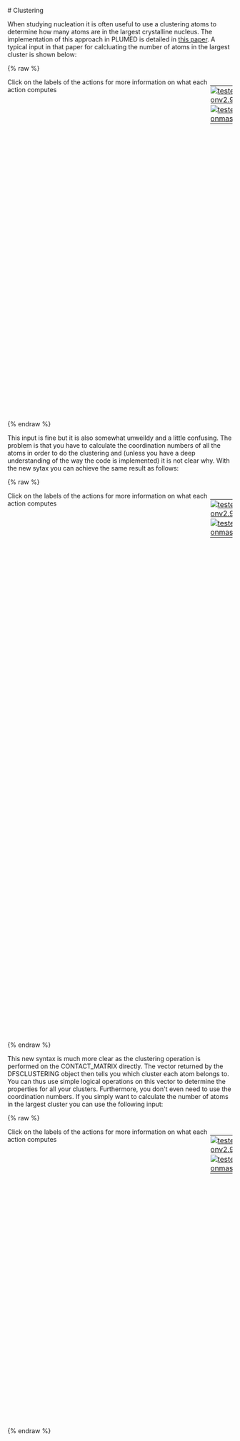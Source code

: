 # Clustering

When studying nucleation it is often useful to use a clustering atoms to determine how many atoms are in the largest crystalline nucleus.
The implementation of this approach in PLUMED is detailed in [this paper](https://pubs.acs.org/doi/abs/10.1021/acs.jctc.6b01073).  A typical 
input in that paper for calcluating the number of atoms in the largest cluster is shown below:

{% raw %}
<div style="width: 100%; float:left">
<div style="width: 90%; float:left" id="value_details_Clusters.md_working_1.dat"> Click on the labels of the actions for more information on what each action computes </div>
<div style="width: 10%; float:left"><table><tr><td style="padding:1px"><a href="Clusters.md_working_1.dat.plumed.stderr"><img src="https://img.shields.io/badge/v2.9-failed-red.svg" alt="tested onv2.9" /></a></td></tr><tr><td style="padding:1px"><a href="Clusters.md_working_1.dat.plumed_master.stderr"><img src="https://img.shields.io/badge/master-passing-green.svg" alt="tested onmaster" /></a></td></tr></table></div></div>
<pre style="width=97%;">
<span style="color:blue" class="comment"># Ccalculate the coordination numbers of the atoms</span>
<span id="Clusters.md_working_1.datlq_short"><b name="Clusters.md_working_1.datlq" onclick='showPath("Clusters.md_working_1.dat","Clusters.md_working_1.datlq","Clusters.md_working_1.datlq_shortcut","blue")'>lq</b><span style="display:none;" id="Clusters.md_working_1.datlq_shortcut">The COORDINATIONNUMBER action with label <b>lq</b> calculates the following quantities:<table  align="center" frame="void" width="95%" cellpadding="5%"><tr><td width="5%"><b> Quantity </b>  </td><td width="5%"><b> Type </b>  </td><td><b> Description </b> </td></tr><tr><td width="5%">lq</td><td width="5%"><font color="blue">vector</font></td><td>the value calculated by this action</td></tr></table></span>: <div class="tooltip" style="color:green">COORDINATIONNUMBER<div class="right">Calculate the coordination numbers of atoms so that you can then calculate functions of the distribution of This action is <a class="toggler" href='javascript:;' onclick='toggleDisplay("Clusters.md_working_1.datlq");'>a shortcut</a>. <a href="https://www.plumed.org/doc-master/user-doc/html/_c_o_o_r_d_i_n_a_t_i_o_n_n_u_m_b_e_r.html">More details</a><i></i></div></div> <div class="tooltip">SPECIES<div class="right">this keyword is used for colvars such as coordination number<i></i></div></div>=1-100 <div class="tooltip">SWITCH<div class="right">the switching function that it used in the construction of the contact matrix<i></i></div></div>={CUBIC D_0=0.45 D_MAX=0.55}
</span><span id="Clusters.md_working_1.datlq_long" style="display:none;"><span style="color:blue" class="comment"># PLUMED interprets the command:
</span><span class="toggler" style="color:red" onclick='toggleDisplay("Clusters.md_working_1.datlq")'># lq: COORDINATIONNUMBER SPECIES=1-100 SWITCH={CUBIC D_0=0.45 D_MAX=0.55}</span>
<span style="color:blue" class="comment"># as follows (Click the red comment above to revert to the short version of the input):</span>
<b name="Clusters.md_working_1.datlq_grp" onclick='showPath("Clusters.md_working_1.dat","Clusters.md_working_1.datlq_grp","Clusters.md_working_1.datlq_grp","violet")'>lq_grp</b><span style="display:none;" id="Clusters.md_working_1.datlq_grp">The GROUP action with label <b>lq_grp</b> calculates the following quantities:<table  align="center" frame="void" width="95%" cellpadding="5%"><tr><td width="5%"><b> Quantity </b>  </td><td width="5%"><b> Type </b>  </td><td><b> Description </b> </td></tr><tr><td width="5%">lq_grp</td><td width="5%"><font color="violet">atoms</font></td><td>indices of atoms specified in GROUP</td></tr></table></span>: <div class="tooltip" style="color:green">GROUP<div class="right">Define a group of atoms so that a particular list of atoms can be referenced with a single label in definitions of CVs or virtual atoms. <a href="https://www.plumed.org/doc-master/user-doc/html/_g_r_o_u_p.html" style="color:green">More details</a><i></i></div></div> <div class="tooltip">ATOMS<div class="right">the numerical indexes for the set of atoms in the group<i></i></div></div>=1-100 
<b name="Clusters.md_working_1.datlq_mat" onclick='showPath("Clusters.md_working_1.dat","Clusters.md_working_1.datlq_mat","Clusters.md_working_1.datlq_mat","red")'>lq_mat</b><span style="display:none;" id="Clusters.md_working_1.datlq_mat">The CONTACT_MATRIX action with label <b>lq_mat</b> calculates the following quantities:<table  align="center" frame="void" width="95%" cellpadding="5%"><tr><td width="5%"><b> Quantity </b>  </td><td width="5%"><b> Type </b>  </td><td><b> Description </b> </td></tr><tr><td width="5%">lq_mat</td><td width="5%"><font color="red">matrix</font></td><td>a matrix containing the weights for the bonds between each pair of atoms</td></tr></table></span>: <div class="tooltip" style="color:green">CONTACT_MATRIX<div class="right">Adjacency matrix in which two atoms are adjacent if they are within a certain cutoff. <a href="https://www.plumed.org/doc-master/user-doc/html/_c_o_n_t_a_c_t__m_a_t_r_i_x.html" style="color:green">More details</a><i></i></div></div> <div class="tooltip">GROUP<div class="right">specifies the list of atoms that should be assumed indistinguishable<i></i></div></div>=1-100 <div class="tooltip">SWITCH<div class="right">specify the switching function to use between two sets of indistinguishable atoms<i></i></div></div>={CUBIC D_0=0.45 D_MAX=0.55} 
<b name="Clusters.md_working_1.datlq_ones" onclick='showPath("Clusters.md_working_1.dat","Clusters.md_working_1.datlq_ones","Clusters.md_working_1.datlq_ones","blue")'>lq_ones</b><span style="display:none;" id="Clusters.md_working_1.datlq_ones">The CONSTANT action with label <b>lq_ones</b> calculates the following quantities:<table  align="center" frame="void" width="95%" cellpadding="5%"><tr><td width="5%"><b> Quantity </b>  </td><td width="5%"><b> Type </b>  </td><td><b> Description </b> </td></tr><tr><td width="5%">lq_ones</td><td width="5%"><font color="blue">vector</font></td><td>the constant value that was read from the plumed input</td></tr></table></span>: <div class="tooltip" style="color:green">ONES<div class="right">Create a constant vector with all elements equal to one <a href="https://www.plumed.org/doc-master/user-doc/html/_o_n_e_s.html" style="color:green">More details</a><i></i></div></div> <div class="tooltip">SIZE<div class="right">the number of ones that you would like to create<i></i></div></div>=100
<b name="Clusters.md_working_1.datlq" onclick='showPath("Clusters.md_working_1.dat","Clusters.md_working_1.datlq","Clusters.md_working_1.datlq","blue")'>lq</b><span style="display:none;" id="Clusters.md_working_1.datlq">The MATRIX_VECTOR_PRODUCT action with label <b>lq</b> calculates the following quantities:<table  align="center" frame="void" width="95%" cellpadding="5%"><tr><td width="5%"><b> Quantity </b>  </td><td width="5%"><b> Type </b>  </td><td><b> Description </b> </td></tr><tr><td width="5%">lq</td><td width="5%"><font color="blue">vector</font></td><td>the vector that is obtained by taking the product between the matrix and the vector that were input</td></tr></table></span>: <div class="tooltip" style="color:green">MATRIX_VECTOR_PRODUCT<div class="right">Calculate the product of the matrix and the vector <a href="https://www.plumed.org/doc-master/user-doc/html/_m_a_t_r_i_x__v_e_c_t_o_r__p_r_o_d_u_c_t.html" style="color:green">More details</a><i></i></div></div> <div class="tooltip">ARG<div class="right">the input for this action is the scalar output from one or more other actions<i></i></div></div>=<b name="Clusters.md_working_1.datlq_mat">lq_mat</b>,<b name="Clusters.md_working_1.datlq_ones">lq_ones</b> 
<b name="Clusters.md_working_1.datlq_caverage" onclick='showPath("Clusters.md_working_1.dat","Clusters.md_working_1.datlq_caverage","Clusters.md_working_1.datlq_caverage","black")'>lq_caverage</b><span style="display:none;" id="Clusters.md_working_1.datlq_caverage">The MEAN action with label <b>lq_caverage</b> calculates the following quantities:<table  align="center" frame="void" width="95%" cellpadding="5%"><tr><td width="5%"><b> Quantity </b>  </td><td width="5%"><b> Type </b>  </td><td><b> Description </b> </td></tr><tr><td width="5%">lq_caverage</td><td width="5%"><font color="black">scalar</font></td><td>the mean of all the elements in the input vector</td></tr></table></span>: <div class="tooltip" style="color:green">MEAN<div class="right">Calculate the arithmetic mean of the elements in a vector <a href="https://www.plumed.org/doc-master/user-doc/html/_m_e_a_n.html" style="color:green">More details</a><i></i></div></div> <div class="tooltip">ARG<div class="right">the input to this function<i></i></div></div>=<b name="Clusters.md_working_1.datlq">lq</b> <div class="tooltip">PERIODIC<div class="right">if the output of your function is periodic then you should specify the periodicity of the function<i></i></div></div>=NO 
<span style="color:blue"># --- End of included input --- </span></span><span style="color:blue" class="comment"># Calculate the contact matrix for the atoms for which we calculated the coordinaion numbers</span>
<b name="Clusters.md_working_1.datcm" onclick='showPath("Clusters.md_working_1.dat","Clusters.md_working_1.datcm","Clusters.md_working_1.datcm","red")'>cm</b><span style="display:none;" id="Clusters.md_working_1.datcm">The CONTACT_MATRIX action with label <b>cm</b> calculates the following quantities:<table  align="center" frame="void" width="95%" cellpadding="5%"><tr><td width="5%"><b> Quantity </b>  </td><td width="5%"><b> Type </b>  </td><td><b> Description </b> </td></tr><tr><td width="5%">cm</td><td width="5%"><font color="red">matrix</font></td><td>a matrix containing the weights for the bonds between each pair of atoms</td></tr></table></span>: <div class="tooltip" style="color:green">CONTACT_MATRIX<div class="right">Adjacency matrix in which two atoms are adjacent if they are within a certain cutoff. <a href="https://www.plumed.org/doc-master/user-doc/html/_c_o_n_t_a_c_t__m_a_t_r_i_x.html" style="color:green">More details</a><i></i></div></div> <div class="tooltip">GROUP<div class="right">specifies the list of atoms that should be assumed indistinguishable<i></i></div></div>=<b name="Clusters.md_working_1.datlq">lq</b> <div class="tooltip">SWITCH<div class="right">specify the switching function to use between two sets of indistinguishable atoms<i></i></div></div>={CUBIC D_0=0.45 D_MAX=0.55}
<span style="color:blue" class="comment"># Do a clustering using the contact matrix above</span>
<b name="Clusters.md_working_1.datdfs" onclick='showPath("Clusters.md_working_1.dat","Clusters.md_working_1.datdfs","Clusters.md_working_1.datdfs","blue")'>dfs</b><span style="display:none;" id="Clusters.md_working_1.datdfs">The DFSCLUSTERING action with label <b>dfs</b> calculates the following quantities:<table  align="center" frame="void" width="95%" cellpadding="5%"><tr><td width="5%"><b> Quantity </b>  </td><td width="5%"><b> Type </b>  </td><td><b> Description </b> </td></tr><tr><td width="5%">dfs</td><td width="5%"><font color="blue">vector</font></td><td>vector with length that is equal to the number of rows in the input matrix.  Elements of this vector are equal to the cluster that each node is a part of</td></tr></table></span>: <div class="tooltip" style="color:green">DFSCLUSTERING<div class="right">Find the connected components of the matrix using the depth first search clustering algorithm. <a href="https://www.plumed.org/doc-master/user-doc/html/_d_f_s_c_l_u_s_t_e_r_i_n_g.html" style="color:green">More details</a><i></i></div></div> <div class="tooltip">MATRIX<div class="right">the input matrix (can use ARG instead)<i></i></div></div>=<b name="Clusters.md_working_1.datcm">cm</b>
<span style="color:blue" class="comment"># Sum the coordination numbers for the atoms in the largest cluster</span>
<span id="Clusters.md_working_1.datclust1_short"><b name="Clusters.md_working_1.datclust1" onclick='showPath("Clusters.md_working_1.dat","Clusters.md_working_1.datclust1","Clusters.md_working_1.datclust1_shortcut","blue")'>clust1</b><span style="display:none;" id="Clusters.md_working_1.datclust1_shortcut">The CLUSTER_PROPERTIES action with label <b>clust1</b> calculates the following quantities:<table  align="center" frame="void" width="95%" cellpadding="5%"><tr><td width="5%"><b> Quantity </b>  </td><td width="5%"><b> Type </b>  </td><td><b> Description </b> </td></tr><tr><td width="5%">clust1</td><td width="5%"><font color="blue">vector</font></td><td>the value calculated by this action</td></tr><tr><td width="5%">clust1_sum</td><td width="5%"><font color="black">scalar</font></td><td>the sum of the colvars</td></tr></table></span>: <div class="tooltip" style="color:green">CLUSTER_PROPERTIES<div class="right">Calculate properties of the distribution of some quantities that are part of a connected component This action is <a class="toggler" href='javascript:;' onclick='toggleDisplay("Clusters.md_working_1.datclust1");'>a shortcut</a>. <a href="https://www.plumed.org/doc-master/user-doc/html/_c_l_u_s_t_e_r__p_r_o_p_e_r_t_i_e_s.html">More details</a><i></i></div></div> <div class="tooltip">CLUSTERS<div class="right">the label of the action that does the clustering<i></i></div></div>=<b name="Clusters.md_working_1.datdfs">dfs</b> <div class="tooltip">ARG<div class="right">calculate the sum of the arguments calculated by this action for the cluster<i></i></div></div>=<b name="Clusters.md_working_1.datlq">lq</b> <div class="tooltip">CLUSTER<div class="right"> which cluster would you like to look at 1 is the largest cluster, 2 is the second largest, 3 is the the third largest and so on<i></i></div></div>=1 <div class="tooltip">SUM<div class="right"> calculate the sum of all the quantities<i></i></div></div>
</span><span id="Clusters.md_working_1.datclust1_long" style="display:none;"><span style="color:blue" class="comment"># PLUMED interprets the command:
</span><span class="toggler" style="color:red" onclick='toggleDisplay("Clusters.md_working_1.datclust1")'># clust1: CLUSTER_PROPERTIES CLUSTERS=dfs ARG=lq CLUSTER=1 SUM</span>
<span style="color:blue" class="comment"># as follows (Click the red comment above to revert to the short version of the input):</span>
<b name="Clusters.md_working_1.datclust1" onclick='showPath("Clusters.md_working_1.dat","Clusters.md_working_1.datclust1","Clusters.md_working_1.datclust1","blue")'>clust1</b><span style="display:none;" id="Clusters.md_working_1.datclust1">The CLUSTER_WEIGHTS action with label <b>clust1</b> calculates the following quantities:<table  align="center" frame="void" width="95%" cellpadding="5%"><tr><td width="5%"><b> Quantity </b>  </td><td width="5%"><b> Type </b>  </td><td><b> Description </b> </td></tr><tr><td width="5%">clust1</td><td width="5%"><font color="blue">vector</font></td><td>vector with elements that are one if the atom of interest is part of the required cluster and zero otherwise</td></tr></table></span>: <div class="tooltip" style="color:green">CLUSTER_WEIGHTS<div class="right">Setup a vector that has one for all the atoms that form part of the cluster of interest and that has zero for all other atoms. <a href="https://www.plumed.org/doc-master/user-doc/html/_c_l_u_s_t_e_r__w_e_i_g_h_t_s.html" style="color:green">More details</a><i></i></div></div>  <div class="tooltip">CLUSTERS<div class="right">the label of the action that does the clustering<i></i></div></div>=<b name="Clusters.md_working_1.datdfs">dfs</b> <div class="tooltip">CLUSTER<div class="right"> which cluster would you like to look at 1 is the largest cluster, 2 is the second largest, 3 is the the third largest and so on<i></i></div></div>=1
<b name="Clusters.md_working_1.datclust1_wsum" onclick='showPath("Clusters.md_working_1.dat","Clusters.md_working_1.datclust1_wsum","Clusters.md_working_1.datclust1_wsum","blue")'>clust1_wsum</b><span style="display:none;" id="Clusters.md_working_1.datclust1_wsum">The CUSTOM action with label <b>clust1_wsum</b> calculates the following quantities:<table  align="center" frame="void" width="95%" cellpadding="5%"><tr><td width="5%"><b> Quantity </b>  </td><td width="5%"><b> Type </b>  </td><td><b> Description </b> </td></tr><tr><td width="5%">clust1_wsum</td><td width="5%"><font color="blue">vector</font></td><td>the vector obtained by doing an element-wise application of an arbitrary function to the input vectors</td></tr></table></span>: <div class="tooltip" style="color:green">CUSTOM<div class="right">Calculate a combination of variables using a custom expression. <a href="https://www.plumed.org/doc-master/user-doc/html/_c_u_s_t_o_m.html" style="color:green">More details</a><i></i></div></div> <div class="tooltip">ARG<div class="right">the input to this function<i></i></div></div>=<b name="Clusters.md_working_1.datclust1">clust1</b>,<b name="Clusters.md_working_1.datlq">lq</b> <div class="tooltip">FUNC<div class="right">the function you wish to evaluate<i></i></div></div>=x*y <div class="tooltip">PERIODIC<div class="right">if the output of your function is periodic then you should specify the periodicity of the function<i></i></div></div>=NO 
<b name="Clusters.md_working_1.datclust1_sum" onclick='showPath("Clusters.md_working_1.dat","Clusters.md_working_1.datclust1_sum","Clusters.md_working_1.datclust1_sum","black")'>clust1_sum</b><span style="display:none;" id="Clusters.md_working_1.datclust1_sum">The SUM action with label <b>clust1_sum</b> calculates the following quantities:<table  align="center" frame="void" width="95%" cellpadding="5%"><tr><td width="5%"><b> Quantity </b>  </td><td width="5%"><b> Type </b>  </td><td><b> Description </b> </td></tr><tr><td width="5%">clust1_sum</td><td width="5%"><font color="black">scalar</font></td><td>the sum of all the elements in the input vector</td></tr></table></span>: <div class="tooltip" style="color:green">SUM<div class="right">Calculate the sum of the arguments <a href="https://www.plumed.org/doc-master/user-doc/html/_s_u_m.html" style="color:green">More details</a><i></i></div></div> <div class="tooltip">ARG<div class="right">the input to this function<i></i></div></div>=<b name="Clusters.md_working_1.datclust1_wsum">clust1_wsum</b> <div class="tooltip">PERIODIC<div class="right">if the output of your function is periodic then you should specify the periodicity of the function<i></i></div></div>=NO 
<span style="color:blue"># --- End of included input --- </span></span></pre>
 {% endraw %} 

This input is fine but it is also somewhat unweildy and a little confusing.  The problem is that you have to calculate the coordination numbers 
of all the atoms in order to do the clustering and (unless you have a deep understanding of the way the code is implemented) it is not clear why.
With the new sytax you can achieve the same result as follows:

{% raw %}
<div style="width: 100%; float:left">
<div style="width: 90%; float:left" id="value_details_Clusters.md_working_2.dat"> Click on the labels of the actions for more information on what each action computes </div>
<div style="width: 10%; float:left"><table><tr><td style="padding:1px"><a href="Clusters.md_working_2.dat.plumed.stderr"><img src="https://img.shields.io/badge/v2.9-failed-red.svg" alt="tested onv2.9" /></a></td></tr><tr><td style="padding:1px"><a href="Clusters.md_working_2.dat.plumed_master.stderr"><img src="https://img.shields.io/badge/master-passing-green.svg" alt="tested onmaster" /></a></td></tr></table></div></div>
<pre style="width=97%;">
<span style="color:blue" class="comment"># Calculate the contact matrix.  This action computes a 100x100 matrix</span>
<b name="Clusters.md_working_2.datcm" onclick='showPath("Clusters.md_working_2.dat","Clusters.md_working_2.datcm","Clusters.md_working_2.datcm","red")'>cm</b><span style="display:none;" id="Clusters.md_working_2.datcm">The CONTACT_MATRIX action with label <b>cm</b> calculates the following quantities:<table  align="center" frame="void" width="95%" cellpadding="5%"><tr><td width="5%"><b> Quantity </b>  </td><td width="5%"><b> Type </b>  </td><td><b> Description </b> </td></tr><tr><td width="5%">cm</td><td width="5%"><font color="red">matrix</font></td><td>a matrix containing the weights for the bonds between each pair of atoms</td></tr></table></span>: <div class="tooltip" style="color:green">CONTACT_MATRIX<div class="right">Adjacency matrix in which two atoms are adjacent if they are within a certain cutoff. <a href="https://www.plumed.org/doc-master/user-doc/html/_c_o_n_t_a_c_t__m_a_t_r_i_x.html" style="color:green">More details</a><i></i></div></div> <div class="tooltip">GROUP<div class="right">specifies the list of atoms that should be assumed indistinguishable<i></i></div></div>=1-100 <div class="tooltip">SWITCH<div class="right">specify the switching function to use between two sets of indistinguishable atoms<i></i></div></div>={CUBIC D_0=0.45 D_MAX=0.55}
<span style="color:blue" class="comment"># Do a clustering using the contact matrix that was computed above as input</span>
<span style="color:blue" class="comment"># This action returns a 100 dimensional vector. If element i of this matrix</span>
<span style="color:blue" class="comment"># is equal to 5 this means that atom i in the input to the contact matrix above</span>
<span style="color:blue" class="comment"># is part of the 5th largest cluster.  </span>
<b name="Clusters.md_working_2.datdfs" onclick='showPath("Clusters.md_working_2.dat","Clusters.md_working_2.datdfs","Clusters.md_working_2.datdfs","blue")'>dfs</b><span style="display:none;" id="Clusters.md_working_2.datdfs">The DFSCLUSTERING action with label <b>dfs</b> calculates the following quantities:<table  align="center" frame="void" width="95%" cellpadding="5%"><tr><td width="5%"><b> Quantity </b>  </td><td width="5%"><b> Type </b>  </td><td><b> Description </b> </td></tr><tr><td width="5%">dfs</td><td width="5%"><font color="blue">vector</font></td><td>vector with length that is equal to the number of rows in the input matrix.  Elements of this vector are equal to the cluster that each node is a part of</td></tr></table></span>: <div class="tooltip" style="color:green">DFSCLUSTERING<div class="right">Find the connected components of the matrix using the depth first search clustering algorithm. <a href="https://www.plumed.org/doc-master/user-doc/html/_d_f_s_c_l_u_s_t_e_r_i_n_g.html" style="color:green">More details</a><i></i></div></div> <div class="tooltip">ARG<div class="right">the input for this action is the scalar output from one or more other actions<i></i></div></div>=<b name="Clusters.md_working_2.datcm">cm</b>
<span style="color:blue" class="comment"># This next action returns a vector with 100 elements. If element i is equal to 1 then atom </span>
<span style="color:blue" class="comment"># i is part of the largest cluster.  If it is equal to zero then it is part of some </span>
<span style="color:blue" class="comment"># other cluster.</span>
<b name="Clusters.md_working_2.datc1" onclick='showPath("Clusters.md_working_2.dat","Clusters.md_working_2.datc1","Clusters.md_working_2.datc1","blue")'>c1</b><span style="display:none;" id="Clusters.md_working_2.datc1">The CLUSTER_WEIGHTS action with label <b>c1</b> calculates the following quantities:<table  align="center" frame="void" width="95%" cellpadding="5%"><tr><td width="5%"><b> Quantity </b>  </td><td width="5%"><b> Type </b>  </td><td><b> Description </b> </td></tr><tr><td width="5%">c1</td><td width="5%"><font color="blue">vector</font></td><td>vector with elements that are one if the atom of interest is part of the required cluster and zero otherwise</td></tr></table></span>: <div class="tooltip" style="color:green">CLUSTER_WEIGHTS<div class="right">Setup a vector that has one for all the atoms that form part of the cluster of interest and that has zero for all other atoms. <a href="https://www.plumed.org/doc-master/user-doc/html/_c_l_u_s_t_e_r__w_e_i_g_h_t_s.html" style="color:green">More details</a><i></i></div></div> <div class="tooltip">CLUSTERS<div class="right">the label of the action that does the clustering<i></i></div></div>=<b name="Clusters.md_working_2.datdfs">dfs</b> <div class="tooltip">CLUSTER<div class="right"> which cluster would you like to look at 1 is the largest cluster, 2 is the second largest, 3 is the the third largest and so on<i></i></div></div>=1
<span style="color:blue" class="comment"># Now calculate the coordination numbers using the usual matrix multiplication trick</span>
<span id="Clusters.md_working_2.datones_short"><b name="Clusters.md_working_2.datones" onclick='showPath("Clusters.md_working_2.dat","Clusters.md_working_2.datones","Clusters.md_working_2.datones_shortcut","blue")'>ones</b><span style="display:none;" id="Clusters.md_working_2.datones_shortcut">The ONES action with label <b>ones</b> calculates the following quantities:<table  align="center" frame="void" width="95%" cellpadding="5%"><tr><td width="5%"><b> Quantity </b>  </td><td width="5%"><b> Type </b>  </td><td><b> Description </b> </td></tr><tr><td width="5%">ones</td><td width="5%"><font color="blue">vector</font></td><td>a vector of ones with the required number of elements</td></tr></table></span>: <div class="tooltip" style="color:green">ONES<div class="right">Create a constant vector with all elements equal to one This action is <a class="toggler" href='javascript:;' onclick='toggleDisplay("Clusters.md_working_2.datones");'>a shortcut</a>. <a href="https://www.plumed.org/doc-master/user-doc/html/_o_n_e_s.html">More details</a><i></i></div></div> <div class="tooltip">SIZE<div class="right">the number of ones that you would like to create<i></i></div></div>=100
</span><span id="Clusters.md_working_2.datones_long" style="display:none;"><span style="color:blue" class="comment"># PLUMED interprets the command:
</span><span class="toggler" style="color:red" onclick='toggleDisplay("Clusters.md_working_2.datones")'># ones: ONES SIZE=100</span>
<span style="color:blue" class="comment"># as follows (Click the red comment above to revert to the short version of the input):</span>
<b name="Clusters.md_working_2.datones" onclick='showPath("Clusters.md_working_2.dat","Clusters.md_working_2.datones","Clusters.md_working_2.datones","blue")'>ones</b><span style="display:none;" id="Clusters.md_working_2.datones">The CONSTANT action with label <b>ones</b> calculates the following quantities:<table  align="center" frame="void" width="95%" cellpadding="5%"><tr><td width="5%"><b> Quantity </b>  </td><td width="5%"><b> Type </b>  </td><td><b> Description </b> </td></tr><tr><td width="5%">ones</td><td width="5%"><font color="blue">vector</font></td><td>the constant value that was read from the plumed input</td></tr></table></span>: <div class="tooltip" style="color:green">CONSTANT<div class="right">Create a constant value that can be passed to actions <a href="https://www.plumed.org/doc-master/user-doc/html/_c_o_n_s_t_a_n_t.html" style="color:green">More details</a><i></i></div></div> <div class="tooltip">NOLOG<div class="right"> do not report all the read in scalars in the log<i></i></div></div> <div class="tooltip">VALUES<div class="right">the numbers that are in your constant value<i></i></div></div>=1,1,1,1,1,1,1,1,1,1,1,1,1,1,1,1,1,1,1,1,1,1,1,1,1,1,1,1,1,1,1,1,1,1,1,1,1,1,1,1,1,1,1,1,1,1,1,1,1,1,1,1,1,1,1,1,1,1,1,1,1,1,1,1,1,1,1,1,1,1,1,1,1,1,1,1,1,1,1,1,1,1,1,1,1,1,1,1,1,1,1,1,1,1,1,1,1,1,1,1
<span style="color:blue"># --- End of included input --- </span></span><b name="Clusters.md_working_2.datcoords" onclick='showPath("Clusters.md_working_2.dat","Clusters.md_working_2.datcoords","Clusters.md_working_2.datcoords","blue")'>coords</b><span style="display:none;" id="Clusters.md_working_2.datcoords">The MATRIX_VECTOR_PRODUCT action with label <b>coords</b> calculates the following quantities:<table  align="center" frame="void" width="95%" cellpadding="5%"><tr><td width="5%"><b> Quantity </b>  </td><td width="5%"><b> Type </b>  </td><td><b> Description </b> </td></tr><tr><td width="5%">coords</td><td width="5%"><font color="blue">vector</font></td><td>the vector that is obtained by taking the product between the matrix and the vector that were input</td></tr></table></span>: <div class="tooltip" style="color:green">MATRIX_VECTOR_PRODUCT<div class="right">Calculate the product of the matrix and the vector <a href="https://www.plumed.org/doc-master/user-doc/html/_m_a_t_r_i_x__v_e_c_t_o_r__p_r_o_d_u_c_t.html" style="color:green">More details</a><i></i></div></div> <div class="tooltip">ARG<div class="right">the input for this action is the scalar output from one or more other actions<i></i></div></div>=<b name="Clusters.md_working_2.datcm">cm</b>,<b name="Clusters.md_working_2.datones">ones</b>
<span style="color:blue" class="comment"># Multiply the coordination numbers by c1.  We now have a vector where element i is equal to the </span>
<span style="color:blue" class="comment"># coordiation number of atom i if atom i is part of the largest cluster and zero otherwise.</span>
<b name="Clusters.md_working_2.datfcoords" onclick='showPath("Clusters.md_working_2.dat","Clusters.md_working_2.datfcoords","Clusters.md_working_2.datfcoords","blue")'>fcoords</b><span style="display:none;" id="Clusters.md_working_2.datfcoords">The CUSTOM action with label <b>fcoords</b> calculates the following quantities:<table  align="center" frame="void" width="95%" cellpadding="5%"><tr><td width="5%"><b> Quantity </b>  </td><td width="5%"><b> Type </b>  </td><td><b> Description </b> </td></tr><tr><td width="5%">fcoords</td><td width="5%"><font color="blue">vector</font></td><td>the vector obtained by doing an element-wise application of an arbitrary function to the input vectors</td></tr></table></span>: <div class="tooltip" style="color:green">CUSTOM<div class="right">Calculate a combination of variables using a custom expression. <a href="https://www.plumed.org/doc-master/user-doc/html/_c_u_s_t_o_m.html" style="color:green">More details</a><i></i></div></div> <div class="tooltip">ARG<div class="right">the input to this function<i></i></div></div>=<b name="Clusters.md_working_2.datcoords">coords</b>,<b name="Clusters.md_working_2.datc1">c1</b> <div class="tooltip">FUNC<div class="right">the function you wish to evaluate<i></i></div></div>=x*y <div class="tooltip">PERIODIC<div class="right">if the output of your function is periodic then you should specify the periodicity of the function<i></i></div></div>=NO
<span style="color:blue" class="comment"># And lastly sum the coordination numbers of the atoms in the largest cluster</span>
<b name="Clusters.md_working_2.datcoordsum" onclick='showPath("Clusters.md_working_2.dat","Clusters.md_working_2.datcoordsum","Clusters.md_working_2.datcoordsum","black")'>coordsum</b><span style="display:none;" id="Clusters.md_working_2.datcoordsum">The SUM action with label <b>coordsum</b> calculates the following quantities:<table  align="center" frame="void" width="95%" cellpadding="5%"><tr><td width="5%"><b> Quantity </b>  </td><td width="5%"><b> Type </b>  </td><td><b> Description </b> </td></tr><tr><td width="5%">coordsum</td><td width="5%"><font color="black">scalar</font></td><td>the sum of all the elements in the input vector</td></tr></table></span>: <div class="tooltip" style="color:green">SUM<div class="right">Calculate the sum of the arguments <a href="https://www.plumed.org/doc-master/user-doc/html/_s_u_m.html" style="color:green">More details</a><i></i></div></div> <div class="tooltip">ARG<div class="right">the input to this function<i></i></div></div>=<b name="Clusters.md_working_2.datfcoords">fcoords</b> <div class="tooltip">PERIODIC<div class="right">if the output of your function is periodic then you should specify the periodicity of the function<i></i></div></div>=NO
</pre>
 {% endraw %} 

This new syntax is much more clear as the clustering operation is performed on the CONTACT_MATRIX directly.  The vector returned by the DFSCLUSTERING object 
then tells you which cluster each atom belongs to.  You can thus use simple logical operations on this vector to determine the properties for all your clusters. 
Furthermore, you don't even need to use the coordination numbers.  If you simply want to calculate the number of atoms in the largest cluster you can use the following
input:

{% raw %}
<div style="width: 100%; float:left">
<div style="width: 90%; float:left" id="value_details_Clusters.md_working_3.dat"> Click on the labels of the actions for more information on what each action computes </div>
<div style="width: 10%; float:left"><table><tr><td style="padding:1px"><a href="Clusters.md_working_3.dat.plumed.stderr"><img src="https://img.shields.io/badge/v2.9-failed-red.svg" alt="tested onv2.9" /></a></td></tr><tr><td style="padding:1px"><a href="Clusters.md_working_3.dat.plumed_master.stderr"><img src="https://img.shields.io/badge/master-passing-green.svg" alt="tested onmaster" /></a></td></tr></table></div></div>
<pre style="width=97%;">
<span style="color:blue" class="comment"># Calculate the contact matrix.  This action computes a 100x100 matrix</span>
<b name="Clusters.md_working_3.datcm" onclick='showPath("Clusters.md_working_3.dat","Clusters.md_working_3.datcm","Clusters.md_working_3.datcm","red")'>cm</b><span style="display:none;" id="Clusters.md_working_3.datcm">The CONTACT_MATRIX action with label <b>cm</b> calculates the following quantities:<table  align="center" frame="void" width="95%" cellpadding="5%"><tr><td width="5%"><b> Quantity </b>  </td><td width="5%"><b> Type </b>  </td><td><b> Description </b> </td></tr><tr><td width="5%">cm</td><td width="5%"><font color="red">matrix</font></td><td>a matrix containing the weights for the bonds between each pair of atoms</td></tr></table></span>: <div class="tooltip" style="color:green">CONTACT_MATRIX<div class="right">Adjacency matrix in which two atoms are adjacent if they are within a certain cutoff. <a href="https://www.plumed.org/doc-master/user-doc/html/_c_o_n_t_a_c_t__m_a_t_r_i_x.html" style="color:green">More details</a><i></i></div></div> <div class="tooltip">GROUP<div class="right">specifies the list of atoms that should be assumed indistinguishable<i></i></div></div>=1-100 <div class="tooltip">SWITCH<div class="right">specify the switching function to use between two sets of indistinguishable atoms<i></i></div></div>={CUBIC D_0=0.45 D_MAX=0.55}
<span style="color:blue" class="comment"># Do the clustering</span>
<b name="Clusters.md_working_3.datdfs" onclick='showPath("Clusters.md_working_3.dat","Clusters.md_working_3.datdfs","Clusters.md_working_3.datdfs","blue")'>dfs</b><span style="display:none;" id="Clusters.md_working_3.datdfs">The DFSCLUSTERING action with label <b>dfs</b> calculates the following quantities:<table  align="center" frame="void" width="95%" cellpadding="5%"><tr><td width="5%"><b> Quantity </b>  </td><td width="5%"><b> Type </b>  </td><td><b> Description </b> </td></tr><tr><td width="5%">dfs</td><td width="5%"><font color="blue">vector</font></td><td>vector with length that is equal to the number of rows in the input matrix.  Elements of this vector are equal to the cluster that each node is a part of</td></tr></table></span>: <div class="tooltip" style="color:green">DFSCLUSTERING<div class="right">Find the connected components of the matrix using the depth first search clustering algorithm. <a href="https://www.plumed.org/doc-master/user-doc/html/_d_f_s_c_l_u_s_t_e_r_i_n_g.html" style="color:green">More details</a><i></i></div></div> <div class="tooltip">ARG<div class="right">the input for this action is the scalar output from one or more other actions<i></i></div></div>=<b name="Clusters.md_working_3.datcm">cm</b>
<span style="color:blue" class="comment"># Get a 100 element vector that has ones for those atoms that are part of the largest cluster</span>
<b name="Clusters.md_working_3.datc1" onclick='showPath("Clusters.md_working_3.dat","Clusters.md_working_3.datc1","Clusters.md_working_3.datc1","blue")'>c1</b><span style="display:none;" id="Clusters.md_working_3.datc1">The CLUSTER_WEIGHTS action with label <b>c1</b> calculates the following quantities:<table  align="center" frame="void" width="95%" cellpadding="5%"><tr><td width="5%"><b> Quantity </b>  </td><td width="5%"><b> Type </b>  </td><td><b> Description </b> </td></tr><tr><td width="5%">c1</td><td width="5%"><font color="blue">vector</font></td><td>vector with elements that are one if the atom of interest is part of the required cluster and zero otherwise</td></tr></table></span>: <div class="tooltip" style="color:green">CLUSTER_WEIGHTS<div class="right">Setup a vector that has one for all the atoms that form part of the cluster of interest and that has zero for all other atoms. <a href="https://www.plumed.org/doc-master/user-doc/html/_c_l_u_s_t_e_r__w_e_i_g_h_t_s.html" style="color:green">More details</a><i></i></div></div> <div class="tooltip">CLUSTERS<div class="right">the label of the action that does the clustering<i></i></div></div>=<b name="Clusters.md_working_3.datdfs">dfs</b> <div class="tooltip">CLUSTER<div class="right"> which cluster would you like to look at 1 is the largest cluster, 2 is the second largest, 3 is the the third largest and so on<i></i></div></div>=1   
<span style="color:blue" class="comment"># Sum the vector above to get the number of atoms in the largest cluster</span>
<b name="Clusters.md_working_3.datsuml" onclick='showPath("Clusters.md_working_3.dat","Clusters.md_working_3.datsuml","Clusters.md_working_3.datsuml","black")'>suml</b><span style="display:none;" id="Clusters.md_working_3.datsuml">The SUM action with label <b>suml</b> calculates the following quantities:<table  align="center" frame="void" width="95%" cellpadding="5%"><tr><td width="5%"><b> Quantity </b>  </td><td width="5%"><b> Type </b>  </td><td><b> Description </b> </td></tr><tr><td width="5%">suml</td><td width="5%"><font color="black">scalar</font></td><td>the sum of all the elements in the input vector</td></tr></table></span>: <div class="tooltip" style="color:green">SUM<div class="right">Calculate the sum of the arguments <a href="https://www.plumed.org/doc-master/user-doc/html/_s_u_m.html" style="color:green">More details</a><i></i></div></div> <div class="tooltip">ARG<div class="right">the input to this function<i></i></div></div>=<b name="Clusters.md_working_3.datc1">c1</b> <div class="tooltip">PERIODIC<div class="right">if the output of your function is periodic then you should specify the periodicity of the function<i></i></div></div>=NO
</pre>
 {% endraw %} 
